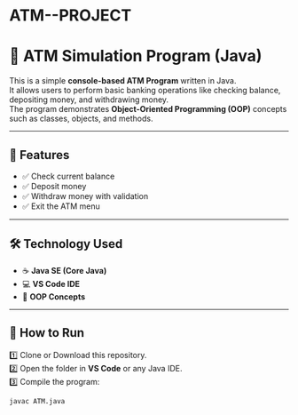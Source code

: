 # ATM--PROJECT
# 🏦 ATM Simulation Program (Java)

This is a simple **console-based ATM Program** written in Java.  
It allows users to perform basic banking operations like checking balance, depositing money, and withdrawing money.  
The program demonstrates **Object-Oriented Programming (OOP)** concepts such as classes, objects, and methods.

---

## 🚀 Features
- ✅ Check current balance  
- ✅ Deposit money  
- ✅ Withdraw money with validation  
- ✅ Exit the ATM menu  

---

## 🛠️ Technology Used
- ☕ **Java SE (Core Java)**  
- 💻 **VS Code IDE**  
- 🔹 **OOP Concepts**  

---

## 📌 How to Run

1️⃣ Clone or Download this repository.  
2️⃣ Open the folder in **VS Code** or any Java IDE.  
3️⃣ Compile the program:
```bash
javac ATM.java


